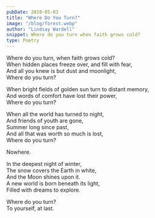 ```yaml
---
pubDate: 2019-05-03
title: "Where Do You Turn?"
image: "/blog/forest.webp"
author: "Lindsay Wardell"
snippet: Where do you turn when faith grows cold?
type: Poetry
---
```

Where do you turn, when faith grows cold? <br />
When hidden places freeze over, and fill with fear,<br />
And all you knew is but dust and moonlight,<br />
Where do you turn?<br />

When bright fields of golden sun turn to distant memory,<br />
And words of comfort have lost their power,<br />
Where do you turn?<br />

When all the world has turned to night,<br />
And friends of youth are gone,<br />
Summer long since past,<br />
And all that was worth so much is lost,<br />
Where do you turn?<br />

Nowhere.

In the deepest night of winter,<br />
The snow covers the Earth in white,<br />
And the Moon shines upon it.<br />
A new world is born beneath its light,<br />
Filled with dreams to explore.<br />

Where do you turn?<br />
To yourself, at last.
